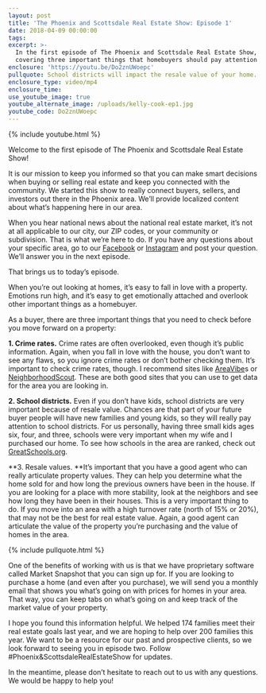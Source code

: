 ```yaml
---
layout: post
title: 'The Phoenix and Scottsdale Real Estate Show: Episode 1'
date: 2018-04-09 00:00:00
tags:
excerpt: >-
  In the first episode of The Phoenix and Scottsdale Real Estate Show, we’re
  covering three important things that homebuyers should pay attention to.
enclosure: 'https://youtu.be/Do2znUWoepc'
pullquote: School districts will impact the resale value of your home.
enclosure_type: video/mp4
enclosure_time:
use_youtube_image: true
youtube_alternate_image: /uploads/kelly-cook-ep1.jpg
youtube_code: Do2znUWoepc
---
```


{% include youtube.html %}

Welcome to the first episode of The Phoenix and Scottsdale Real Estate Show!

It is our mission to keep you informed so that you can make smart decisions when buying or selling real estate and keep you connected with the community. We started this show to really connect buyers, sellers, and investors out there in the Phoenix area. We’ll provide localized content about what’s happening here in our area.

When you hear national news about the national real estate market, it’s not at all applicable to our city, our ZIP codes, or your community or subdivision. That is what we’re here to do. If you have any questions about your specific area, go to our [Facebook](http://www.facebook.com/KellyCookRealEstateGroup/) or [Instagram](https://www.instagram.com/kellycookhomes/) and post your question. We’ll answer you in the next episode.

That brings us to today’s episode.

When you’re out looking at homes, it’s easy to fall in love with a property. Emotions run high, and it’s easy to get emotionally attached and overlook other important things as a homebuyer.

As a buyer, there are three important things that you need to check before you move forward on a property:

**1. Crime rates.** Crime rates are often overlooked, even though it’s public information. Again, when you fall in love with the house, you don’t want to see any flaws, so you ignore crime rates or don’t bother checking them. It’s important to check crime rates, though. I recommend sites like [AreaVibe](http://www.areavibes.com/)s or [NeighborhoodScout](https://www.neighborhoodscout.com/). These are both good sites that you can use to get data for the area you are looking in.

**2. School districts.** Even if you don’t have kids, school districts are very important because of resale value. Chances are that part of your future buyer people will have new families and young kids, so they will really pay attention to school districts. For us personally, having three small kids ages six, four, and three, schools were very important when my wife and I purchased our home. To see how schools in the area are ranked, check out [GreatSchools.org](https://www.greatschools.org/).

**3. Resale values.&nbsp;**It’s important that you have a good agent who can really articulate property values. They can help you determine what the home sold for and how long the previous owners have been in the house. If you are looking for a place with more stability, look at the neighbors and see how long they have been in their houses. This is a very important thing to do. If you move into an area with a high turnover rate (north of 15% or 20%), that may not be the best for real estate value. Again, a good agent can articulate the value of the property you’re purchasing and the value of homes in the area.

{% include pullquote.html %}

One of the benefits of working with us is that we have proprietary software called Market Snapshot that you can sign up for. If you are looking to purchase a home (and even after you purchase), we will send you a monthly email that shows you what’s going on with prices for homes in your area. That way, you can keep tabs on what’s going on and keep track of the market value of your property.

I hope you found this information helpful. We helped 174 families meet their real estate goals last year, and we are hoping to help over 200 families this year. We want to be a resource for our past and prospective clients, so we look forward to seeing you in episode two. Follow #Phoenix&ScottsdaleRealEstateShow for updates.

In the meantime, please don’t hesitate to reach out to us with any questions. We would be happy to help you!

&nbsp;
